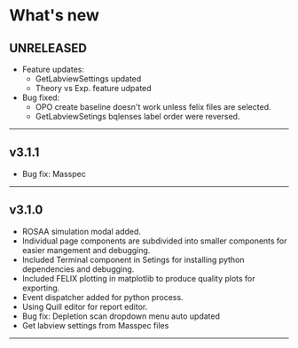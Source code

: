 # What's new

## UNRELEASED
- Feature updates:
    - GetLabviewSettings updated
    - Theory vs Exp. feature udpated
- Bug fixed: 
    - OPO create baseline doesn't work unless felix files are selected.
    - GetLabviewSetings bqlenses label order were reversed.
---

## v3.1.1

- Bug fix: Masspec

---

## v3.1.0


- ROSAA simulation modal added.
- Individual page components are subdivided into smaller components for easier mangement and debugging.
- Included Terminal component in Setings for installing python dependencies and debugging.
- Included FELIX plotting in matplotlib to produce quality plots for exporting.
- Event dispatcher added for python process.
- Using Quill editor for report editor.
- Bug fix: Depletion scan dropdown menu auto updated
- Get labview settings from Masspec files

---
